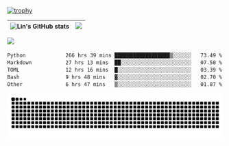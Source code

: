 [![trophy](https://github-profile-trophy.vercel.app/?username=ocss884&column=7)](https://github.com/ocss884)

| ![Lin's GitHub stats](https://github-readme-stats.vercel.app/api?username=ocss884&show_icons=true&hide_border=True&count_private=true) | ![](https://github-readme-streak-stats.herokuapp.com?user=ocss884&hide_border=true&date_format=M%20j%5B%2C%20Y%5D&ring=7EDDCF&fire=7EDDCF") |
| ------------------------------------------------------------ | ------------------------------------------------------------ |

![](https://komarev.com/ghpvc/?username=ocss884&color=brightgreen)

<!--START_SECTION:waka-->

```txt
Python             266 hrs 39 mins ██████████████████▒░░░░░░   73.49 %
Markdown           27 hrs 13 mins  ██░░░░░░░░░░░░░░░░░░░░░░░   07.50 %
TOML               12 hrs 16 mins  █░░░░░░░░░░░░░░░░░░░░░░░░   03.39 %
Bash               9 hrs 48 mins   ▓░░░░░░░░░░░░░░░░░░░░░░░░   02.70 %
Other              6 hrs 47 mins   ▒░░░░░░░░░░░░░░░░░░░░░░░░   01.87 %
```

<!--END_SECTION:waka-->

<p align="center">
   <img src="https://github.com/ocss884/ocss884/blob/output/github-snake.svg" alt="snake">
</p>
